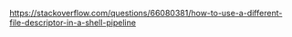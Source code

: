https://stackoverflow.com/questions/66080381/how-to-use-a-different-file-descriptor-in-a-shell-pipeline
